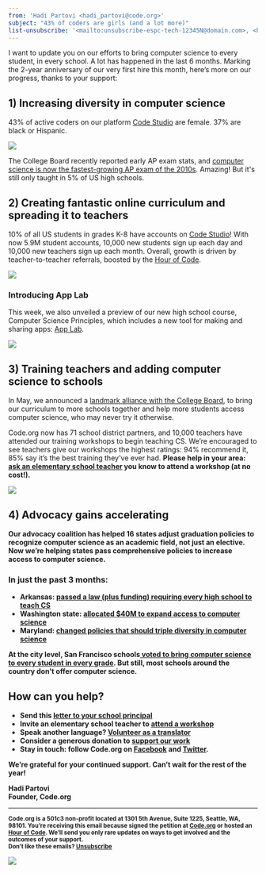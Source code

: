 ```yaml
---
from: 'Hadi Partovi <hadi_partovi@code.org>'
subject: "43% of coders are girls (and a lot more)"
list-unsubscribe: '<mailto:unsubscribe-espc-tech-12345N@domain.com>, <http://domain.com/member/unsubscribe/?listname=espc-tech@domain.com?id=12345N>'
---
```


<p>
I want to update you on our efforts to bring computer science to every student, in every school. A lot has happened in the last 6 months. Marking the 2-year anniversary of our very first hire this month, here’s more on our progress, thanks to your support:
</p>
<h2>
1) Increasing diversity in computer science</h2>
<p>
43% of active coders on our platform <a href="https://studio.code.org/">Code Studio</a> are female. 37% are black or Hispanic.</p>
<a href="http://blog.code.org/post/124017777158/mid-2015-update"><img src="https://code.org/images/infographics/fit-350/diversity-courses.png"></a>
<p>
The College Board recently reported early AP exam stats, and <a href="http://blog.code.org/post/123032125688/apcs-2015">computer science is now the fastest-growing AP exam of the 2010s</a>. Amazing! But it's still only taught in 5% of US high schools.
</p>
<h2>
2) Creating fantastic online curriculum and spreading it to teachers</h2>
<p>
10% of all US students in grades K-8 have accounts on <a href="http://studio.code.org/">Code Studio</a>! With now 5.9M student accounts, 10,000 new students sign up each day and 10,000 new teachers sign up each month. Overall, growth is driven by teacher-to-teacher referrals, boosted by the <a href="http://hourofcode.com/">Hour of Code</a>.
</p>
<a href="http://blog.code.org/post/124017777158/mid-2015-update"><img src="https://code.org/images/email/fit-350/student-accounts.png"></a>
<p>
<h3>Introducing App Lab</h3></p>
<p>
This week, we also unveiled a preview of our new high school course, Computer Science Principles, which includes a new tool for making and sharing apps: <a href="http://code.org/applab">App Lab</a>.<br>
</p>
<a href="https://code.org/educate/applab"><img src="https://code.org/images/email/fit-350/applab.png"></a>
<h2>3) Training teachers and adding computer science to schools</h2>
<p>
In May, we announced a <a href="https://code.org/college-board">landmark alliance with the College Board</a>, to bring our curriculum to more schools together and help more students access computer science, who may never try it otherwise.
</p>
<p>
Code.org now has 71 school district partners, and 10,000 teachers have attended our training workshops to begin teaching CS. We’re encouraged to see teachers give our workshops the highest ratings: 94% recommend it, 85% say it’s the best training they've ever had. <b>Please help in your area: <a href="http://code.org/k5">ask an elementary school teacher</a> you know to attend a workshop (at no cost!).
</p>
<a href="https://code.org/k5"><img src="https://code.org/images/email/fit-350/workshop-map.png"></a>
<h2>
4) Advocacy gains accelerating
</h2>
<p>
Our advocacy coalition has helped 16 states adjust graduation policies to recognize computer science as an academic field, not just an elective. Now we’re helping states pass comprehensive policies to increase access to computer science.</p>
<p>
<h3>In just the past 3 months:
</h3>
</p>
<ul>
<li>
<b>Arkansas:</b>&nbsp;<a href="http://www.wired.com/2015/03/arkansas-computer-science/">passed a law (plus funding) requiring every high school to teach CS</a></li>
<li><b>Washington state:&nbsp;</b><a href="http://blog.code.org/post/122951279913/wa-budget">allocated $40M to expand access to computer science</a></li>
<li><b>Maryland:</b>&nbsp;<a href="http://blog.code.org/post/121123281798/md">changed policies that should triple diversity in computer science</a></li>
</ul>
<p>
At the city level, <b>San Francisco schools</b><a href="http://www.sfusd.edu/en/news/current-news/2015-news-archive/06/board-approves-plans-to-expand-computer-science-curriculum-to-all-grades.html"> voted to bring computer science to every student in every grade</a>. But still, most schools around the country don't offer computer science.</p>
<h2>How can you help?</h2>
<ul>
<li>
Send this <a href="https://code.org/promote/letter">letter to your school principal</a>
</li>
<li>
Invite an elementary school teacher to <a href="http://code.org/k5">attend a workshop</a>
</li>
<li>
Speak another language? <a href="http://code.org/translate">Volunteer as a translator</a>
</li>
<li>
Consider a generous donation to <a href="http://code.org/donate">support our work</a>
</li>
<li>
Stay in touch: follow Code.org on <a href="https://www.facebook.com/Code.org">Facebook</a> and <a href="https://twitter.com/intent/follow?original_referer=https%3A%2F%2Fcode.org%2Fabout&screen_name=codeorg&tw_p=followbutton">Twitter</a>.
</li>
</ul>
<p>
We’re grateful for your continued support. Can’t wait for the rest of the year!
</p>
<p>
<p>
    Hadi Partovi<br />
    Founder, Code.org
    </p>
<p>
<hr/>
<small>
Code.org is a 501c3 non-profit located at 1301 5th Avenue, Suite 1225, Seattle, WA, 98101. You’re receiving this email because signed the petition at <a href="https://code.org/">Code.org</a> or hosted an <a href="https://hourofcode.com/">Hour of Code</a>. We’ll send you only rare updates on ways to get involved and the outcomes of your support. <br /><strong>Don’t like these emails? <a href="<%= unsubscribe_link %>">Unsubscribe</a></strong>
</small></p>

![](<%= tracking_pixel %>)
